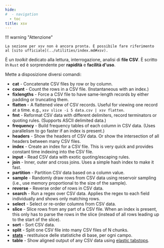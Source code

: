 ```yaml
---
hide:
#  - navigation
  - toc
title: xsv
---
```


!!! warning "Attenzione"

    La sezione per xsv non è ancora pronta. È possibile fare riferimento al [sito ufficiale](../utilities/index.md#xsv).

È un *toolkit* dedicato alla lettura, interrogazione, analisi di **file CSV**. È scritto in `Rust` ed è sorprendente per **rapidità** e **facilità d'uso**.

Mette a disposizione diversi comandi:

-  **cat** - Concatenate CSV files by row or by column.
-  **count** - Count the rows in a CSV file. (Instantaneous with an index.)
-  **fixlengths** - Force a CSV file to have same-length records by either padding or truncating them.
-  **flatten** - A flattened view of CSV records. Useful for viewing one record at a time. e.g., `xsv slice -i 5 data.csv | xsv flatten`.
-  **fmt** - Reformat CSV data with different delimiters, record terminators or quoting rules. (Supports ASCII delimited data.)
-  **frequency** - Build frequency tables of each column in CSV data. (Uses parallelism to go faster if an index is present.)
-  **headers** - Show the headers of CSV data. Or show the intersection of all headers between many CSV files.
-  **index** - Create an index for a CSV file. This is very quick and provides constant time indexing into the CSV file.
-  **input** - Read CSV data with exotic quoting/escaping rules.
-  **join** - Inner, outer and cross joins. Uses a simple hash index to make it fast.
-  **partition** - Partition CSV data based on a column value.
-  **sample** - Randomly draw rows from CSV data using reservoir sampling (i.e., use memory proportional to the size of the sample).
-  **reverse** - Reverse order of rows in CSV data.
-  **search** - Run a regex over CSV data. Applies the regex to each field individually and shows only matching rows.
-  **select** - Select or re-order columns from CSV data.
-  **slice** - Slice rows from any part of a CSV file. When an index is present, this only has to parse the rows in the slice (instead of all rows leading up to the start of the slice).
-  **sort** - Sort CSV data.
-  **split** - Split one CSV file into many CSV files of N chunks.
-  [**stats**](stats.md) - restituisce delle statistiche di base, per ogni campo.
-  **table** - Show aligned output of any CSV data using [elastic tabstops](https://github.com/BurntSushi/tabwriter).
